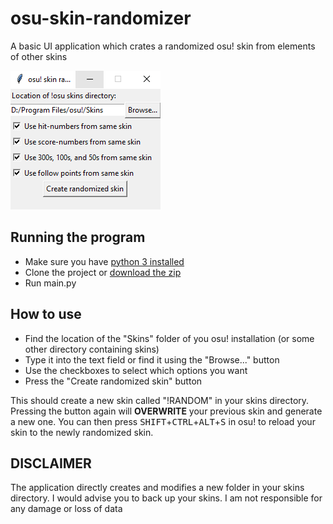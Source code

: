 # osu-skin-randomizer
A basic UI application which crates a randomized osu! skin from elements of other skins

![Application Window](https://github.com/ZeCryptic/osu-skin-randomizer/blob/assets/window.png)

## Running the program
* Make sure you have [python 3 installed](https://www.python.org/downloads/)
* Clone the project or [download the zip](https://github.com/ZeCryptic/osu-skin-randomizer/archive/master.zip)
* Run main.py
## How to use
* Find the location of the "Skins" folder of you osu! installation (or some other directory containing skins)  
* Type it into the text field or find it using the "Browse..." button  
* Use the checkboxes to select which options you want  
* Press the "Create randomized skin" button  

This should create a new skin called "!RANDOM" in your skins directory. Pressing the button again will **OVERWRITE** your previous skin and generate a new one. You can then press <kbd>SHIFT</kbd>+<kbd>CTRL</kbd>+<kbd>ALT</kbd>+<kbd>S</kbd> in osu! to reload your skin to the newly randomized skin.


## DISCLAIMER 
The application directly creates and modifies a new folder in your skins directory. I would advise you to back up your skins. I am not responsible for any damage or loss of data
